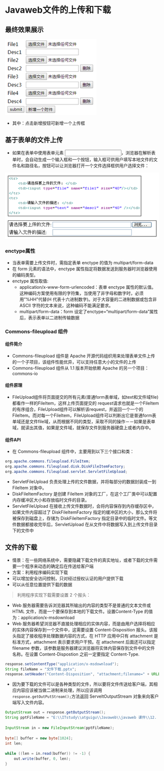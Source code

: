 # Javaweb文件的上传和下载
## 最终效果展示
![image](/images/001.PNG)
* 其中：点击新增按钮可新增一个上传框
## 基于表单的文件上传
* 如果在表单中使用表单元素 <input type=“file” />，浏览器在解析表单时，会自动生成一个输入框和一个按钮，输入框可供用户填写本地文件的文件名和路径名，按钮可以让浏览器打开一个文件选择框供用户选择文件：

![image](/images/002.PNG)
### enctype属性
* 当表单需要上传文件时，需指定表单 enctype 的值为 multipart/form-data
* 在 form 元素的语法中，enctype 属性指定将数据发送到服务器时浏览器使用的编码类型。  
* enctype 属性取值: 
    * application/x-www-form-urlencoded：表单 enctype 属性的默认值。这种编码方案使用有限的字符集，当使用了非字母和数字时，必须用”%HH”代替(H 代表十六进制数字)。对于大容量的二进制数据或包含非 ASCII 字符的文本来说，这种编码不能满足要求。
    * multipart/form-data：form 设定了enctype=“multipart/form-data”属性后，表示表单以二进制传输数据 
### Commons-fileupload 组件
#### 组件简介
* Commons-fileupload 组件是 Apache 开源代码组织用来处理表单文件上传的一个子项目，该组件性能优异，可以支持任意大小的文件的上传
* Commons-fileupload 组件从 1.1 版本开始依赖 Apache 的另一个项目：commons-io
#### 组件原理
* FileUpload组件将页面提交的所有元素(普通form表单域，如text和文件域file)都看作一样的FileItem，这样上传页面提交的 request请求也就是一个FileItem的有序组合，FileUpload组件可以解析该request，并返回一个一个的FileItem。而对每一个FileItem，FileUpload组件可以判断出它是普通form表单域还是文件file域，从而根据不同的类型，采取不同的操作－－如果是表单域，就读出其值，如果是文件域，就保存文件到服务器硬盘上或者内存中。 
#### 组件API
* 在 Commons-fileupload 组件中，主要用到以下三个接口和类：
```java
org.apache.commons.fileupload.FileItem;
org.apache.commons.fileupload.disk.DiskFileItemFactory;
org.apache.commons.fileupload.servlet.ServletFileUpload;
```
* ServletFileUpload 负责处理上传的文件数据，并将每部分的数据封装成一到 FileItem 对象中。
* DiskFileItemFactory 是创建 FileItem 对象的工厂，在这个工厂类中可以配置内存缓冲区大小和存放临时文件的目录。
* ServletFileUpload 在接收上传文件数据时，会将内容保存到内存缓存区中，如果文件内容超过了 DiskFileItemFactory 指定的缓冲区的大小，那么文件将被保存到磁盘上，存储为 DiskFileItemFactory 指定目录中的临时文件。等文件数据都接收完毕后，ServletUpload 在从文件中将数据写入到上传文件目录下的文件中
## 文件的下载
* 情景：在一些网络系统中，需要隐藏下载文件的真实地址，或者下载的文件需要一个程序来动态的确定后在传送给客户端
* 方案：利用程序编码实现下载
* 可以增加安全访问控制，只对经过授权认证的用户提供下载
* 可以从任意位置提供下载的数据

>利用程序实现下载需要设置 2 个报头：

* Web 服务器需要告诉浏览器其所输出的内容的类型不是普通的文本文件或 HTML 文件，而是一个要保存到本地的下载文件。设置Content-Type 的值为：application/x-msdownload
* Web 服务器希望浏览器不直接处理相应的实体内容，而是由用户选择将相应的实体内容保存到一个文件中，这需要设置 Content-Disposition 报头。该报头指定了接收程序处理数据内容的方式，在 HTTP 应用中只有 attachment 是标准方式，attachment 表示要求用户干预。在 attachment 后面还可以指定 filename 参数，该参数是服务器建议浏览器将实体内容保存到文件中的文件名称。在设置 Content-Dispostion 之前一定要指定 Content-Type.	
```java
response.setContentType("application/x-msdownload");
String fileName = "文件下载.pptx";
response.setHeader("Content-Disposition", "attachment;filename=" + URLEncoder.encode(fileName, "UTF-8"));
```
* 因为要下载的文件可以是各种类型的文件，所以要将文件传送给客户端，其相应内容应该被当做二进制来处理，所以应该调用`response.getOutPutStream();`方法返回 ServeltOutputStream 对象来向客户端写入文件内容。                        
```java
OutputStream out = response.getOutputStream();
String pptFileName = "E:\\ITstudy\\atguigu\\Javaweb\\javaweb 课件\\12. 尚硅谷_JavaWEB_文件的上传和下载.pptx";

InputStream in = new FileInputStream(pptFileName);

byte[] buffer = new byte[1024];
int len;

while ((len = in.read(buffer)) != -1) {
    out.write(buffer, 0, len);
}
```